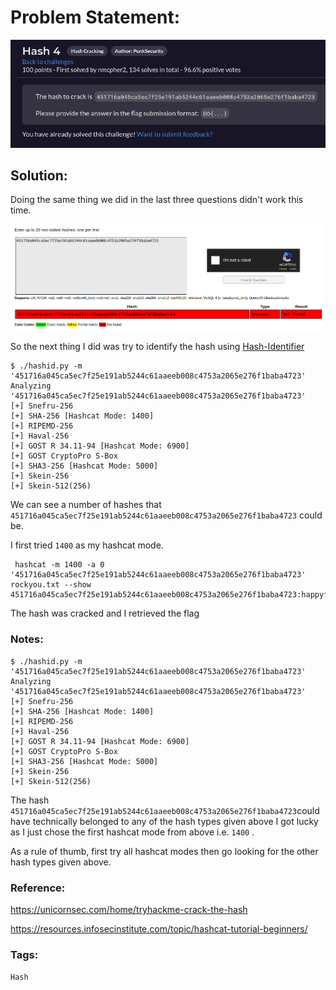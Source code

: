 # Problem Statement:
![question](https://raw.githubusercontent.com/0x41head/CTF-Writeups/main/src/DOA2021ctf/Hash%20Cracking/Hash4/ques.png)

## Solution:

Doing the same thing we did in the last three questions didn't work this time.

![nottheanswer](https://raw.githubusercontent.com/0x41head/CTF-Writeups/main/src/DOA2021ctf/Hash%20Cracking/Hash4/1.png) 

So the next thing I did was try to identify the hash using [Hash-Identifier](https://tools.kali.org/password-attacks/hash-identifier)

```
$ ./hashid.py -m '451716a045ca5ec7f25e191ab5244c61aaeeb008c4753a2065e276f1baba4723'
Analyzing '451716a045ca5ec7f25e191ab5244c61aaeeb008c4753a2065e276f1baba4723'
[+] Snefru-256 
[+] SHA-256 [Hashcat Mode: 1400]
[+] RIPEMD-256 
[+] Haval-256 
[+] GOST R 34.11-94 [Hashcat Mode: 6900]
[+] GOST CryptoPro S-Box 
[+] SHA3-256 [Hashcat Mode: 5000]
[+] Skein-256 
[+] Skein-512(256) 
```
We can see a number of hashes that `451716a045ca5ec7f25e191ab5244c61aaeeb008c4753a2065e276f1baba4723` could be.

I first tried `1400` as my hashcat mode.

```
 hashcat -m 1400 -a 0 '451716a045ca5ec7f25e191ab5244c61aaeeb008c4753a2065e276f1baba4723' rockyou.txt --show 
451716a045ca5ec7f25e191ab5244c61aaeeb008c4753a2065e276f1baba4723:happyfamily
```

The hash was cracked and I retrieved the flag

### Notes:
```
$ ./hashid.py -m '451716a045ca5ec7f25e191ab5244c61aaeeb008c4753a2065e276f1baba4723'
Analyzing '451716a045ca5ec7f25e191ab5244c61aaeeb008c4753a2065e276f1baba4723'
[+] Snefru-256 
[+] SHA-256 [Hashcat Mode: 1400]
[+] RIPEMD-256 
[+] Haval-256 
[+] GOST R 34.11-94 [Hashcat Mode: 6900]
[+] GOST CryptoPro S-Box 
[+] SHA3-256 [Hashcat Mode: 5000]
[+] Skein-256 
[+] Skein-512(256) 
```
The hash `451716a045ca5ec7f25e191ab5244c61aaeeb008c4753a2065e276f1baba4723`could have technically belonged to any of the hash types given above
I got lucky as I just chose the first hashcat mode from above i.e. `1400` .

As a rule of thumb, first try all hashcat modes then go looking for the other hash types given above.

### Reference:
https://unicornsec.com/home/tryhackme-crack-the-hash

https://resources.infosecinstitute.com/topic/hashcat-tutorial-beginners/

### Tags:
`Hash` 